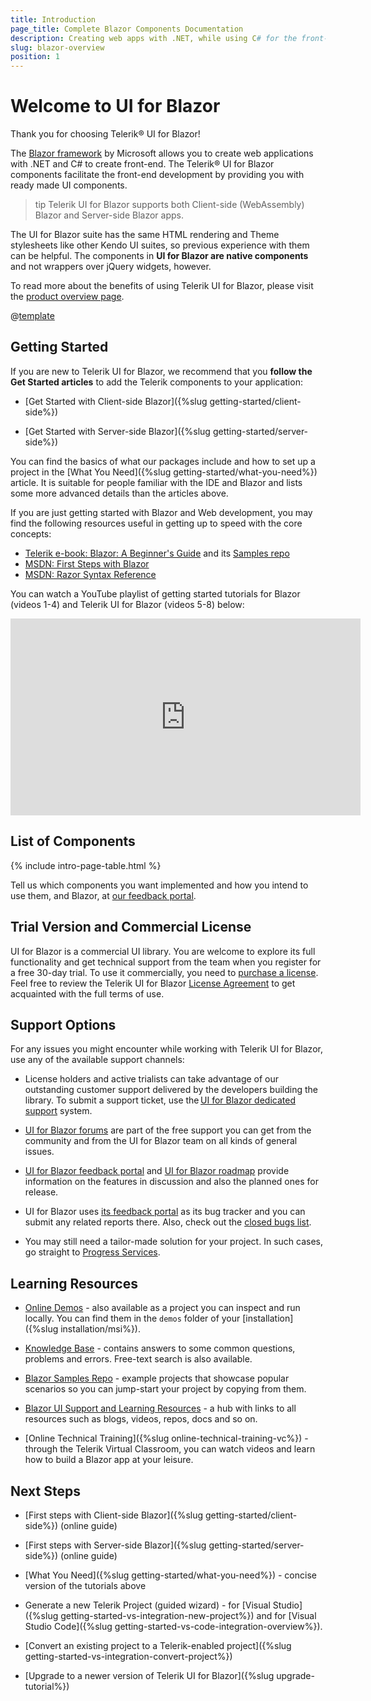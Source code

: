 ```yaml
---
title: Introduction
page_title: Complete Blazor Components Documentation
description: Creating web apps with .NET, while using C# for the front-end part has never been easier. Check Telerik UI for Blazor documentation for guidance and examples.
slug: blazor-overview
position: 1
---
```


# Welcome to UI for Blazor

Thank you for choosing Telerik® UI for Blazor!

The [Blazor framework](https://blazor.net/) by Microsoft allows you to create web applications with .NET and C# to create front-end. The Telerik® UI for Blazor components facilitate the front-end development by providing you with ready made UI components.

>tip Telerik UI for Blazor supports both Client-side (WebAssembly) Blazor and Server-side Blazor apps.

The UI for Blazor suite has the same HTML rendering and Theme stylesheets like other Kendo UI suites, so previous experience with them can be helpful. The components in **UI for Blazor are native components** and not wrappers over jQuery widgets, however.

To read more about the benefits of using Telerik UI for Blazor, please visit the <a href="https://www.telerik.com/blazor-ui" target="_blank">product overview page</a>.

@[template](/_contentTemplates/common/get-started.md#start-trial-button)

## Getting Started

If you are new to Telerik UI for Blazor, we recommend that you **follow the Get Started articles** to add the Telerik components to your application:

* [Get Started with Client-side Blazor]({%slug getting-started/client-side%})

* [Get Started with Server-side Blazor]({%slug getting-started/server-side%})

You can find the basics of what our packages include and how to set up a project in the [What You Need]({%slug getting-started/what-you-need%}) article. It is suitable for people familiar with the IDE and Blazor and lists some more advanced details than the articles above.

<!--
If you are not familiar with Blazor yet, you may find useful our Blazor Quick Start Guide video series:

* [Blazor Getting Started Guide](https://www.youtube.com/watch?v=aaRAZYaJ4xc&list=PLvmaC-XMqeBYPTwcm478vs8Rujq2tiVJo&index=1)
* [Blazor Component Basics](https://www.youtube.com/watch?v=z9BOkBFDbc0&list=PLvmaC-XMqeBYPTwcm478vs8Rujq2tiVJo&index=2)
* [Blazor Component Events using EventCallback](https://www.youtube.com/watch?v=vdEQBhPoTes&list=PLvmaC-XMqeBYPTwcm478vs8Rujq2tiVJo&index=3)
* [Blazor Two-Way Binding](https://www.youtube.com/watch?v=Y9a6rJPrFFI&list=PLvmaC-XMqeBYPTwcm478vs8Rujq2tiVJo&index=4)
-->

If you are just getting started with Blazor and Web development, you may find the following resources useful in getting up to speed with the core concepts:

* [Telerik e-book: Blazor: A Beginner's Guide](https://www.telerik.com/campaigns/blazor/wp-beginners-guide-ebook) and its [Samples repo](https://github.com/EdCharbeneau/BlazorBookExamples)
* [MSDN: First Steps with Blazor](https://docs.microsoft.com/en-us/aspnet/core/blazor/get-started?view=aspnetcore-3.0&tabs=visual-studio)
* [MSDN: Razor Syntax Reference](https://docs.microsoft.com/en-us/aspnet/core/mvc/views/razor?view=aspnetcore-3.0)

You can watch a YouTube playlist of getting started tutorials for Blazor (videos 1-4) and Telerik UI for Blazor (videos 5-8) below:

<iframe width="560" height="315" src="https://www.youtube.com/embed/videoseries?list=PLvmaC-XMqeBYPTwcm478vs8Rujq2tiVJo" frameborder="0" allow="accelerometer; autoplay; encrypted-media; gyroscope; picture-in-picture" allowfullscreen></iframe>

## List of Components

<!-- see the config file for the this declaration -->
{% include intro-page-table.html %}

Tell us which components you want implemented and how you intend to use them, and Blazor, at [our feedback portal](https://feedback.telerik.com/blazor).

## Trial Version and Commercial License

UI for Blazor is a commercial UI library. You are welcome to explore its full functionality and get technical support from the team when you register for a free 30-day trial. To use it commercially, you need to <a href="https://www.telerik.com/purchase/blazor-ui" target="_blank">purchase a license</a>. Feel free to review the Telerik UI for Blazor <a href="https://www.telerik.com/purchase/license-agreement/blazor-ui" target="_blank">License Agreement</a> to get acquainted with the full terms of use.


## Support Options

For any issues you might encounter while working with Telerik UI for Blazor, use any of the available support channels:

* License holders and active trialists can take advantage of our outstanding customer support delivered by the developers building the library. To submit a support ticket, use the [UI for Blazor dedicated support](https://www.telerik.com/account/support-tickets/) system.

* [UI for Blazor forums](https://www.telerik.com/forums/blazor) are part of the free support you can get from the community and from the UI for Blazor team on all kinds of general issues.

* [UI for Blazor feedback portal](https://feedback.telerik.com/blazor) and [UI for Blazor roadmap](https://www.telerik.com/support/whats-new/blazor-ui/roadmap) provide information on the features in discussion and also the planned ones for release.

* UI for Blazor uses [its feedback portal](https://feedback.telerik.com/blazor) as its bug tracker and you can submit any related reports there. Also, check out the [closed bugs list](https://feedback.telerik.com/blazor?listMode=Recent&typeId=3&statusId=2).

* You may still need a tailor-made solution for your project. In such cases, go straight to [Progress Services](https://www.progress.com/services).

## Learning Resources

* <a href="https://demos.telerik.com/blazor-ui" target="_blank">Online Demos</a> - also available as a project you can inspect and run locally. You can find them in the `demos` folder of your [installation]({%slug installation/msi%}).

* <a href="https://docs.telerik.com/blazor-ui/knowledge-base" target="_blank">Knowledge Base</a> - contains answers to some common questions, problems and errors. Free-text search is also available.

* <a href="https://github.com/telerik/blazor-ui" target="_blank">Blazor Samples Repo</a> - example projects that showcase popular scenarios so you can jump-start your project by copying from them.

* <a href="https://www.telerik.com/support/blazor-ui" target="_blank">Blazor UI Support and Learning Resources</a> - a hub with links to all resources such as blogs, videos, repos, docs and so on.

* [Online Technical Training]({%slug online-technical-training-vc%}) - through the Telerik Virtual Classroom, you can watch videos and learn how to build a Blazor app at your leisure.


## Next Steps

* [First steps with Client-side Blazor]({%slug getting-started/client-side%}) (online guide)

* [First steps with Server-side Blazor]({%slug getting-started/server-side%}) (online guide)

* [What You Need]({%slug getting-started/what-you-need%}) - concise version of the tutorials above

* Generate a new Telerik Project (guided wizard) - for  [Visual Studio]({%slug getting-started-vs-integration-new-project%}) and for [Visual Studio Code]({%slug getting-started-vs-code-integration-overview%}).

* [Convert an existing project to a Telerik-enabled project]({%slug getting-started-vs-integration-convert-project%})

* [Upgrade to a newer version of Telerik UI for Blazor]({%slug upgrade-tutorial%})



